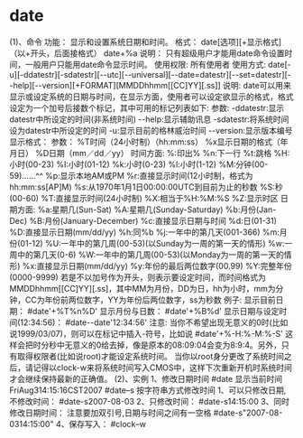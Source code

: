# date

(1)、命令
功能：
显示和设置系统日期和时间。
格式：
date[选项][+显示格式]（以+开头，后面接格式）
date+%a
说明：
只有超级用户才能用date命令设置时间，一般用户只能用date命令显示时间。
使用权限:
所有使用者
使用方式:
date[-u][-ddatestr][-sdatestr][--utc][--universal][--date=datestr][--set=datestr][--help][--version][+FORMAT][MMDDhhmm[[CC]YY][.ss]]
说明:
date可以用来显示或设定系统的日期与时间，在显示方面，使用者可以设定欲显示的格式，格式设定为一个加号后接数个标记，其中可用的标记列表如下:
参数:
-ddatestr:显示datestr中所设定的时间(非系统时间)
--help:显示辅助讯息
-sdatestr:将系统时间设为datestr中所设定的时间
-u:显示目前的格林威治时间
--version:显示版本编号
显示格式：
参数：
%T时间（24小时制）（hh:mm:ss）
%x显示日期的格式（年月日）
%D日期（mm／dd／yy）
时间方面:
%:印出%
%n:下一行
%t:跳格
%H:小时(00-23)
%I:小时(01-12)
%k:小时(0-23)
%l:小时(1-12)
%M:分钟(00-59)……^^
%p:显示本地AM或PM
%r:直接显示时间(12小时制，格式为hh:mm:ss[AP]M)
%s:从1970年1月1日00:00:00UTC到目前为止的秒数
%S:秒(00-60)
%T:直接显示时间(24小时制)
%X:相当于%H:%M:%S
%Z:显示时区
日期方面:
%a:星期几(Sun-Sat)
%A:星期几(Sunday-Saturday)
%b:月份(Jan-Dec)
%B:月份(January-December)
%c:直接显示日期与时间
%d:日(01-31)
%D:直接显示日期(mm/dd/yy)
%h:同%b
%j:一年中的第几天(001-366)
%m:月份(01-12)
%U:一年中的第几周(00-53)(以Sunday为一周的第一天的情形)
%w:一周中的第几天(0-6)
%W:一年中的第几周(00-53)(以Monday为一周的第一天的情形)
%x:直接显示日期(mm/dd/yy)
%y:年份的最后两位数字(00.99)
%Y:完整年份(0000-9999)
若是不以加号作为开头，则表示要设定时间，而时间格式为MMDDhhmm[[CC]YY][.ss]，其中MM为月份，DD为日，hh为小时，mm为分钟，CC为年份前两位数字，YY为年份后两位数字，ss为秒数
例子:
显示目前日期：
#date'+%T%n%D'
显示月份与日数：
#date'+%B%d'
显示日期与设定时间(12:34:56)：
#date--date'12:34:56'
注意:
当你不希望出现无意义的0时(比如说1999/03/07)，则可以在标记中插入-符号，比如说
#date'+%-H:%-M:%-S'
	这样会把时分秒中无意义的0给去掉，像是原本的08:09:04会变为8:9:4。另外，只有取得权限者(比如说root)才能设定系统时间。
	当你以root身分更改了系统时间之后，请记得以clock-w来将系统时间写入CMOS中，这样下次重新开机时系统时间才会继续保持最新的正确值。
(2)、实例
1、修改日期时间
#date
显示当前时间FriAug314:15:16CST2007
#date–s
按字符串方式修改时间
1、可以只修改日期,不修改时间：
#date-s2007-08-03
2、只修改时间：
#date-s14:15:00
3、同时修改日期时间：
注意要加双引号,日期与时间之间有一空格
#date-s"2007-08-0314:15:00"
4、保存写入：
#clock–w

